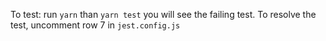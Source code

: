 To test:
run `yarn` than `yarn test` you will see the failing test.
To resolve the test, uncomment row 7 in `jest.config.js`